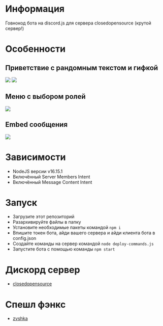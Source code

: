 # Информация
Говнокод бота на discord.js для сервера closedopensource (крутой сервер!)

# Особенности

## Приветствие с рандомным текстом и гифкой

![](https://media.discordapp.net/attachments/551038566306938901/1050403453396070410/image.png)
![](https://media.discordapp.net/attachments/551038566306938901/1050403806623571968/image.png?width=315&height=559)

## Меню с выбором ролей

![](https://media.discordapp.net/attachments/551038566306938901/1050396109450788894/image.png)

## Embed сообщения

![](https://media.discordapp.net/attachments/551038566306938901/1050396024117669980/image.png)

# Зависимости

* NodeJS версии v16.15.1
* Включённый Server Members Intent
* Включённый Message Content Intent

# Запуск

* Загрузите этот репозиторий
* Разархивируйте файлы в папку
* Установите необходимые пакеты командой `npm i`
* Впишите токен бота, айди вашего сервера и айди клиента бота в config.json
* Создайте команды на сервер командой `node deploy-commands.js`
* Запустите бота с помощью команды `npm start`

# Дискорд сервер

* [closedopensource](https://discord.gg/ff6mCHaMpJ)

# Спешл фэнкс

* [zvshka](https://github.com/zvshka)
